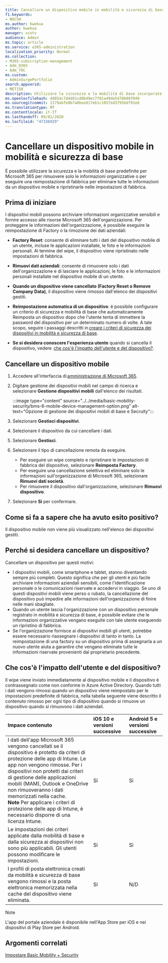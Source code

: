 ```yaml
---
title: Cancellare un dispositivo mobile in mobilità e sicurezza di base
f1.keywords:
- NOCSH
ms.author: kwekua
author: kwekua
manager: scotv
audience: Admin
ms.topic: article
ms.service: o365-administration
localization_priority: Normal
ms.collection:
- M365-subscription-management
- Adm_O365
- Adm_TOC
ms.custom:
- AdminSurgePortfolio
search.appverid:
- MET150
description: Utilizzare la sicurezza e la mobilità di base incorporate per rimuovere le informazioni dai dispositivi registrati.
ms.openlocfilehash: 4d854c7d4d81cd0b49ec7f81a49de5478b08f049
ms.sourcegitcommit: 2179abfe0b7a8bea917eb1c1057ed3795bdf91e6
ms.translationtype: MT
ms.contentlocale: it-IT
ms.lasthandoff: 09/02/2020
ms.locfileid: "47336929"
---
```

# <a name="wipe-a-mobile-device-in-basic-mobility-and-security"></a>Cancellare un dispositivo mobile in mobilità e sicurezza di base

È possibile utilizzare la sicurezza e la mobilità di base predefinite per Microsoft 365 per rimuovere solo le informazioni organizzative o per eseguire una reimpostazione di fabbrica per eliminare tutte le informazioni da un dispositivo mobile e ripristinarle nelle impostazioni di fabbrica.

## <a name="before-you-begin"></a>Prima di iniziare

I dispositivi mobili possono archiviare informazioni organizzative sensibili e fornire accesso alle risorse Microsoft 365 dell'organizzazione. Per proteggere le informazioni dell'organizzazione, è possibile eseguire la reimpostazione di Factory o la rimozione dei dati aziendali:
    
- **Factory Reset**: consente di eliminare tutti i dati del dispositivo mobile di un utente, incluse le applicazioni installate, le foto e le informazioni personali. Al termine del wipe, il dispositivo viene ripristinato nelle impostazioni di fabbrica.
    
- **Rimuovi dati aziendali**: consente di rimuovere solo i dati dell'organizzazione e di lasciare le applicazioni, le foto e le informazioni personali installate nel dispositivo mobile di un utente.   

- **Quando un dispositivo viene cancellato (Factory Reset o Remove Company Data)**, il dispositivo viene rimosso dall'elenco dei dispositivi gestiti.
    
- **Reimpostazione automatica di un dispositivo**: è possibile configurare un criterio di sicurezza e mobilità di base che automaticamente Reimposta un dispositivo dopo che l'utente tenta di immettere la password del dispositivo per un determinato numero di volte. A tale scopo, seguire i passaggi descritti in [creare i criteri di sicurezza dei dispositivi in mobilità e sicurezza di base](create-device-security-policies-in-basic-mmobility-and-security.md).
    
- **Se si desidera conoscere l'esperienza utente** quando si cancella il dispositivo, vedere  [che cos'è l'impatto dell'utente e del dispositivo?](#whats-the-user-and-device-impact).   

## <a name="wipe-a-mobile-device"></a>Cancellare un dispositivo mobile

1. Accedere all'interfaccia di [amministrazione di Microsoft 365](https://support.microsoft.com/office/758befc4-0888-4009-9f14-0d147402fd23).
    
2. Digitare gestione dei dispositivi mobili nel campo di ricerca e selezionare **Gestione dispositivi mobili** dall'elenco dei risultati. 

    :::image type="content" source="../../media/basic-mobility-security/bms-6-mobile-device-management-option.png" alt-text="Opzione di gestione dei dispositivi mobili di base e Secruity":::

3. Selezionare **Gestisci dispositivi**.

4. Selezionare il dispositivo da cui cancellare i dati.

5. Selezionare **Gestisci**.

6. Selezionare il tipo di cancellazione remota da eseguire.

    - Per eseguire un wipe completo e ripristinare le impostazioni di fabbrica del dispositivo, selezionare **Reimposta Factory**.
    - Per eseguire una cancellazione selettiva ed eliminare solo le informazioni sull'organizzazione di Microsoft 365, selezionare **Rimuovi dati società**.
    - Per rimuovere il dispositivo dall'organizzazione, selezionare **Rimuovi dispositivo**.

7. Selezionare **Sì** per confermare.

## <a name="how-do-i-know-it-worked"></a>Come si fa a sapere che ha avuto esito positivo?

Il dispositivo mobile non viene più visualizzato nell'elenco dei dispositivi gestiti.

## <a name="why-would-you-want-to-wipe-a-device"></a>Perché si desidera cancellare un dispositivo?

Cancellare un dispositivo per questi motivi:

- I dispositivi mobili, come smartphone e tablet, stanno diventando sempre più completi. Questo significa che per gli utenti è più facile archiviare informazioni aziendali sensibili, come l'identificazione personale o le comunicazioni riservate e accedervi in viaggio. Se uno di questi dispositivi mobili viene perso o rubato, la cancellazione del dispositivo può impedire alle informazioni dell'organizzazione di finire nelle mani sbagliate.
- Quando un utente lascia l'organizzazione con un dispositivo personale registrato in mobilità e sicurezza di base, è possibile evitare che le informazioni organizzative vengano eseguite con tale utente eseguendo un ripristino di fabbrica.
- Se l'organizzazione fornisce ai dispositivi mobili gli utenti, potrebbe essere necessario riassegnare i dispositivi di tanto in tanto. La reimpostazione di una factory su un dispositivo prima di assegnarla a un nuovo utente aiuta a garantire che vengano eliminate tutte le informazioni riservate provenienti dal proprietario precedente.

## <a name="whats-the-user-and-device-impact"></a>Che cos'è l'impatto dell'utente e del dispositivo?

Il wipe viene inviato immediatamente al dispositivo mobile e il dispositivo è contrassegnato come non conforme in Azure Active Directory. Quando tutti i dati vengono rimossi quando un dispositivo viene reimpostato per le impostazioni predefinite di fabbrica, nella tabella seguente viene descritto il contenuto rimosso per ogni tipo di dispositivo quando si rimuove un dispositivo quando si rimuovono i dati aziendali.

|**Impace contenuto**|**iOS 10 e versioni successive**|**Android 5 e versioni successive**|
|:-----|:-----|:-----|
|I dati dell'app Microsoft 365 vengono cancellati se il dispositivo è protetto da criteri di protezione delle app di Intune. Le app non vengono rimosse. Per i dispositivi non protetti dai criteri di gestione delle applicazioni mobili (MAM), Outlook e OneDrive non rimuoveranno i dati memorizzati nella cache.<br/>**Note** Per applicare i criteri di protezione delle app di Intune, è necessario disporre di una licenza Intune.|Sì|Sì|
|Le impostazioni dei criteri applicate dalla mobilità di base e dalla sicurezza ai dispositivi non sono più applicabili. Gli utenti possono modificare le impostazioni.|Sì|Sì|
|I profili di posta elettronica creati da mobilità e sicurezza di base vengono rimossi e la posta elettronica memorizzata nella cache del dispositivo viene eliminata.|Sì|N/D|
>[!NOTE] 
>L'app del portale aziendale è disponibile nell'App Store per iOS e nei dispositivi di Play Store per Android.

## <a name="related-topics"></a>Argomenti correlati

[Impostare Basic Mobility + Security](set-up-basic-mobility-and-security.md)